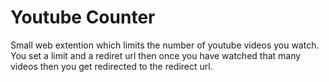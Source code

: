 # Youtube Counter
Small web extention which limits the number of youtube videos you watch.
You set a limit and a rediret url then once you have watched that many videos then you get redirected to the redirect url.

